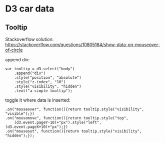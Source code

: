 # D3 car data
## Tooltip 
Stackoverflow solution: https://stackoverflow.com/questions/10805184/show-data-on-mouseover-of-circle

append div: 
```
var tooltip = d3.select("body")
    .append("div")
    .style("position", "absolute")
    .style("z-index", "10")
    .style("visibility", "hidden")
    .text("a simple tooltip");
```

toggle it where data is inserted:
```
.on("mouseover", function(){return tooltip.style("visibility", "visible");})
.on("mousemove", function(){return tooltip.style("top",
    (d3.event.pageY-10)+"px").style("left",(d3.event.pageX+10)+"px");})
.on("mouseout", function(){return tooltip.style("visibility", "hidden");});
```
